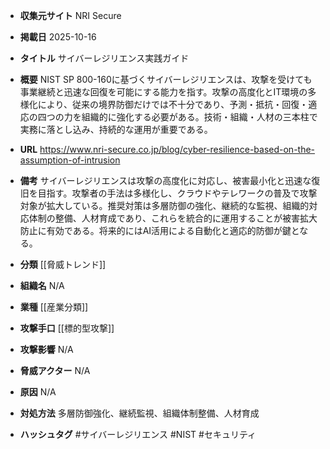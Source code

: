 - **収集元サイト**
NRI Secure

- **掲載日**
2025-10-16

- **タイトル**
サイバーレジリエンス実践ガイド

- **概要**
NIST SP 800-160に基づくサイバーレジリエンスは、攻撃を受けても事業継続と迅速な回復を可能にする能力を指す。攻撃の高度化とIT環境の多様化により、従来の境界防御だけでは不十分であり、予測・抵抗・回復・適応の四つの力を組織的に強化する必要がある。技術・組織・人材の三本柱で実務に落とし込み、持続的な運用が重要である。

- **URL**
https://www.nri-secure.co.jp/blog/cyber-resilience-based-on-the-assumption-of-intrusion

- **備考**
サイバーレジリエンスは攻撃の高度化に対応し、被害最小化と迅速な復旧を目指す。攻撃者の手法は多様化し、クラウドやテレワークの普及で攻撃対象が拡大している。推奨対策は多層防御の強化、継続的な監視、組織的対応体制の整備、人材育成であり、これらを統合的に運用することが被害拡大防止に有効である。将来的にはAI活用による自動化と適応的防御が鍵となる。

- **分類**
[[脅威トレンド]]

- **組織名**
N/A

- **業種**
[[産業分類]]

- **攻撃手口**
[[標的型攻撃]]

- **攻撃影響**
N/A

- **脅威アクター**
N/A

- **原因**
N/A

- **対処方法**
多層防御強化、継続監視、組織体制整備、人材育成

- **ハッシュタグ**
#サイバーレジリエンス #NIST #セキュリティ
